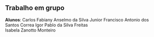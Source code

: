 ## Trabalho em grupo

**Alunos**: Carlos Fabiany Anselmo da Silva Junior
        Francisco Antonio dos Santos Correa
        Igor Pablo da Silva Freitas        
        Isabela Zanotto Monteiro
        